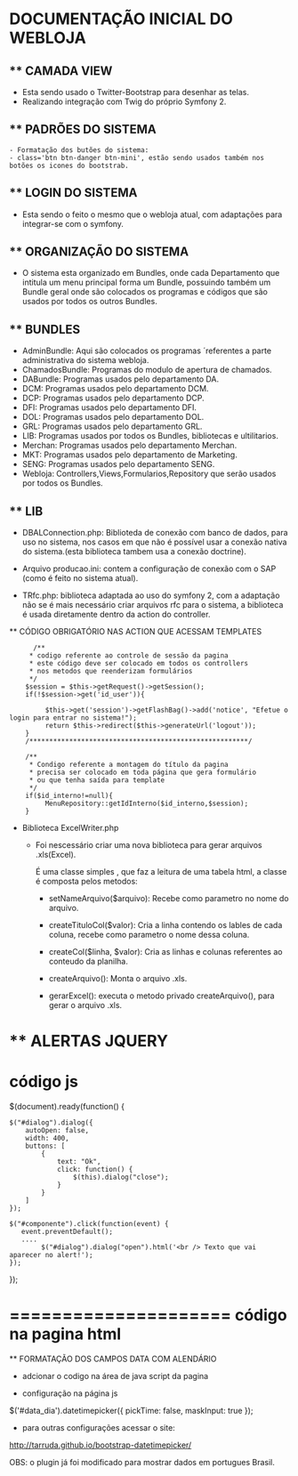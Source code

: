 DOCUMENTAÇÃO INICIAL DO WEBLOJA
===============================

** CAMADA VIEW
--------------
  - Esta sendo usado o Twitter-Bootstrap para desenhar as telas.
  - Realizando integração com Twig do próprio Symfony 2.

** PADRÕES DO SISTEMA
----------------------
	- Formatação dos butões do sistema:
	- class='btn btn-danger btn-mini', estão sendo usados também nos botões os icones do bootstrab.

** LOGIN DO SISTEMA
-------------------
  - Esta sendo o feito o mesmo que o webloja atual, com adaptações para integrar-se com o symfony.

** ORGANIZAÇÃO DO SISTEMA
--------------------------
 - O sistema esta organizado em Bundles, onde cada Departamento que intitula um menu principal forma um Bundle, possuindo também um Bundle geral onde são colocados os programas e códigos que são usados por todos os outros Bundles.

** BUNDLES
----------
  - AdminBundle: Aqui são colocados os programas ´referentes a parte administrativa do sistema webloja.
  - ChamadosBundle: Programas do modulo de apertura de chamados.
  - DABundle: Programas usados pelo departamento DA.
  - DCM: Programas usados pelo departamento DCM.
  - DCP: Programas usados pelo departamento DCP.
  - DFI: Programas usados pelo departamento DFI.
  - DOL: Programas usados pelo departamento DOL.
  - GRL: Programas usados pelo departamento GRL.
  - LIB: Programas usados por todos os Bundles, bibliotecas e ultilitarios.
  - Merchan: Programas usados pelo departamento Merchan.
  - MKT: Programas usados pelo departamento de Marketing.
  - SENG: Programas usados pelo departamento SENG.
  - Webloja: Controllers,Views,Formularios,Repository que serão usados por todos os Bundles.

** LIB
------
  - DBALConnection.php: Biblioteda de conexão com banco de dados, para uso no sistema, nos casos em que não é possível usar a conexão nativa do sistema.(esta biblioteca tambem usa a conexão doctrine).

  - Arquivo producao.ini: contem a configuração de conexão com o SAP (como é feito no sistema atual).

  - TRfc.php: biblioteca adaptada ao uso do symfony 2, com a adaptação não se é mais necessário criar arquivos rfc para o sistema, a biblioteca é usada diretamente dentro da action do controller.

** CÓDIGO OBRIGATÓRIO NAS ACTION QUE ACESSAM TEMPLATES

          /**
         * codigo referente ao controle de sessão da pagina
         * este código deve ser colocado em todos os controllers
         * nos metodos que reenderizam formulários
         */
        $session = $this->getRequest()->getSession();
        if(!$session->get('id_user')){
            
             $this->get('session')->getFlashBag()->add('notice', "Efetue o login para entrar no sistema!");
             return $this->redirect($this->generateUrl('logout'));
        }
        /*******************************************************/
        
        /**
         * Condigo referente a montagem do título da pagina
         * precisa ser colocado em toda página que gera formulário
         * ou que tenha saída para template
         */
        if($id_interno!=null){
             MenuRepository::getIdInterno($id_interno,$session);
        }
   - Biblioteca ExcelWriter.php
        - Foi nescessário criar uma nova biblioteca para gerar arquivos .xls(Excel).

            É uma classe simples , que faz a leitura de uma tabela html,
            a classe é composta pelos metodos:

            - setNameArquivo($arquivo): Recebe como parametro no nome do arquivo.

            - createTituloCol($valor): Cria a linha contendo os lables de cada coluna, recebe como parametro
              o nome dessa coluna.

            - createCol($linha, $valor): Cria as linhas e colunas referentes ao conteudo da planilha.

            - createArquivo(): Monta o arquivo .xls.

            - gerarExcel(): executa o metodo privado createArquivo(), para gerar o arquivo .xls.
            

** ALERTAS JQUERY
==========
código js
==========
$(document).ready(function() {

    $("#dialog").dialog({
        autoOpen: false,
        width: 400,
        buttons: [
            {
                text: "Ok",
                click: function() {
                    $(this).dialog("close");
                }
            }
        ]
    });

    $("#componente").click(function(event) {
       event.preventDefault();
       ....
            $("#dialog").dialog("open").html('<br /> Texto que vai aparecer no alert!');        
    });

});

=====================
código na pagina html
=====================
 <div id="dialog" title="Erro"></div>

** FORMATAÇÃO DOS CAMPOS DATA COM ALENDÁRIO

 - adcionar o codigo na área de java script da pagina

<script type="text/javascript" src="{{ asset('bundles/webloja/js/bootstrap-datetimepicker.min.js') }}"></script>

 - configuração na página js

 $('#data_dia').datetimepicker({
        pickTime: false,
        maskInput: true
});

 - para outras configurações acessar o site: 
 
 http://tarruda.github.io/bootstrap-datetimepicker/
 
 OBS: o plugin já foi modificado para mostrar dados em portugues Brasil.
